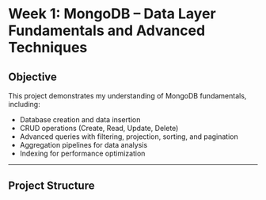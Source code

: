 #  Week 1: MongoDB – Data Layer Fundamentals and Advanced Techniques

##  Objective
This project demonstrates my understanding of MongoDB fundamentals, including:
- Database creation and data insertion
- CRUD operations (Create, Read, Update, Delete)
- Advanced queries with filtering, projection, sorting, and pagination
- Aggregation pipelines for data analysis
- Indexing for performance optimization

---

##  Project Structure

